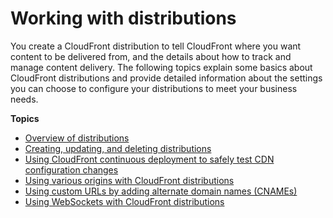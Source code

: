 # Working with distributions<a name="distribution-working-with"></a>

You create a CloudFront distribution to tell CloudFront where you want content to be delivered from, and the details about how to track and manage content delivery\. The following topics explain some basics about CloudFront distributions and provide detailed information about the settings you can choose to configure your distributions to meet your business needs\.

**Topics**
+ [Overview of distributions](distribution-overview.md)
+ [Creating, updating, and deleting distributions](distribution-create-delete.md)
+ [Using CloudFront continuous deployment to safely test CDN configuration changes](continuous-deployment.md)
+ [Using various origins with CloudFront distributions](DownloadDistS3AndCustomOrigins.md)
+ [Using custom URLs by adding alternate domain names \(CNAMEs\)](CNAMEs.md)
+ [Using WebSockets with CloudFront distributions](distribution-working-with.websockets.md)